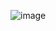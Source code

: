 ![image](https://github.com/Fx2048/COMU_REDES/assets/131219987/31d44481-39b3-4449-b99a-7036e49350d1)
